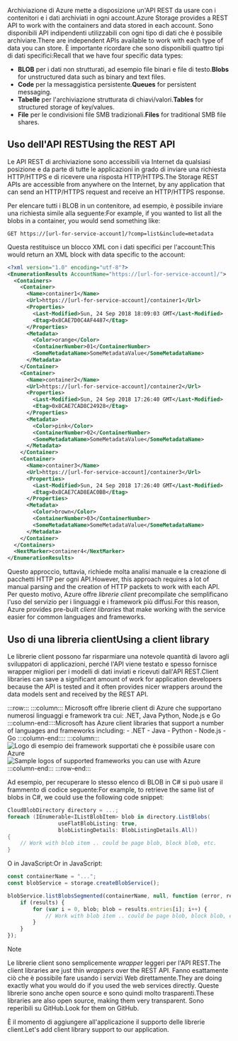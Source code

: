 <span data-ttu-id="86b56-101">Archiviazione di Azure mette a disposizione un'API REST da usare con i contenitori e i dati archiviati in ogni account.</span><span class="sxs-lookup"><span data-stu-id="86b56-101">Azure Storage provides a REST API to work with the containers and data stored in each account.</span></span> <span data-ttu-id="86b56-102">Sono disponibili API indipendenti utilizzabili con ogni tipo di dati che è possibile archiviare.</span><span class="sxs-lookup"><span data-stu-id="86b56-102">There are independent APIs available to work with each type of data you can store.</span></span> <span data-ttu-id="86b56-103">È importante ricordare che sono disponibili quattro tipi di dati specifici:</span><span class="sxs-lookup"><span data-stu-id="86b56-103">Recall that we have four specific data types:</span></span>

- <span data-ttu-id="86b56-104">**BLOB** per i dati non strutturati, ad esempio file binari e file di testo.</span><span class="sxs-lookup"><span data-stu-id="86b56-104">**Blobs** for unstructured data such as binary and text files.</span></span>
- <span data-ttu-id="86b56-105">**Code** per la messaggistica persistente.</span><span class="sxs-lookup"><span data-stu-id="86b56-105">**Queues** for persistent messaging.</span></span>
- <span data-ttu-id="86b56-106">**Tabelle** per l'archiviazione strutturata di chiavi/valori.</span><span class="sxs-lookup"><span data-stu-id="86b56-106">**Tables** for structured storage of key/values.</span></span>
- <span data-ttu-id="86b56-107">**File** per le condivisioni file SMB tradizionali.</span><span class="sxs-lookup"><span data-stu-id="86b56-107">**Files** for traditional SMB file shares.</span></span>

## <a name="using-the-rest-api"></a><span data-ttu-id="86b56-108">Uso dell'API REST</span><span class="sxs-lookup"><span data-stu-id="86b56-108">Using the REST API</span></span>

<span data-ttu-id="86b56-109">Le API REST di archiviazione sono accessibili via Internet da qualsiasi posizione e da parte di tutte le applicazioni in grado di inviare una richiesta HTTP/HTTPS e di ricevere una risposta HTTP/HTTPS.</span><span class="sxs-lookup"><span data-stu-id="86b56-109">The Storage REST APIs are accessible from anywhere on the Internet, by any application that can send an HTTP/HTTPS request and receive an HTTP/HTTPS response.</span></span>

<span data-ttu-id="86b56-110">Per elencare tutti i BLOB in un contenitore, ad esempio, è possibile inviare una richiesta simile alla seguente:</span><span class="sxs-lookup"><span data-stu-id="86b56-110">For example, if you wanted to list all the blobs in a container, you would send something like:</span></span>

```http
GET https://[url-for-service-account]/?comp=list&include=metadata
```

<span data-ttu-id="86b56-111">Questa restituisce un blocco XML con i dati specifici per l'account:</span><span class="sxs-lookup"><span data-stu-id="86b56-111">This would return an XML block with data specific to the account:</span></span>

```xml
<?xml version="1.0" encoding="utf-8"?>  
<EnumerationResults AccountName="https://[url-for-service-account]/">  
  <Containers>  
    <Container>  
      <Name>container1</Name>  
      <Url>https://[url-for-service-account]/container1</Url>  
      <Properties>  
        <Last-Modified>Sun, 24 Sep 2018 18:09:03 GMT</Last-Modified>  
        <Etag>0x8CAE7D0C4AF4487</Etag>  
      </Properties>  
      <Metadata>  
        <Color>orange</Color>  
        <ContainerNumber>01</ContainerNumber>  
        <SomeMetadataName>SomeMetadataValue</SomeMetadataName>  
      </Metadata>  
    </Container>  
    <Container>  
      <Name>container2</Name>  
      <Url>https://[url-for-service-account]/container2</Url>  
      <Properties>  
        <Last-Modified>Sun, 24 Sep 2018 17:26:40 GMT</Last-Modified>  
        <Etag>0x8CAE7CAD8C24928</Etag>  
      </Properties>  
      <Metadata>  
        <Color>pink</Color>  
        <ContainerNumber>02</ContainerNumber>  
        <SomeMetadataName>SomeMetadataValue</SomeMetadataName>  
      </Metadata>  
    </Container>  
    <Container>  
      <Name>container3</Name>  
      <Url>https://[url-for-service-account]/container3</Url>  
      <Properties>  
        <Last-Modified>Sun, 24 Sep 2018 17:26:40 GMT</Last-Modified>  
        <Etag>0x8CAE7CAD8EAC0BB</Etag>  
      </Properties>  
      <Metadata>  
        <Color>brown</Color>  
        <ContainerNumber>03</ContainerNumber>  
        <SomeMetadataName>SomeMetadataValue</SomeMetadataName>  
      </Metadata>  
    </Container>  
  </Containers>  
  <NextMarker>container4</NextMarker>  
</EnumerationResults>  
```

<span data-ttu-id="86b56-112">Questo approccio, tuttavia, richiede molta analisi manuale e la creazione di pacchetti HTTP per ogni API.</span><span class="sxs-lookup"><span data-stu-id="86b56-112">However, this approach requires a lot of manual parsing and the creation of HTTP packets to work with each API.</span></span> <span data-ttu-id="86b56-113">Per questo motivo, Azure offre _librerie client_ precompilate che semplificano l'uso del servizio per i linguaggi e i framework più diffusi.</span><span class="sxs-lookup"><span data-stu-id="86b56-113">For this reason, Azure provides pre-built _client libraries_ that make working with the service easier for common languages and frameworks.</span></span>

## <a name="using-a-client-library"></a><span data-ttu-id="86b56-114">Uso di una libreria client</span><span class="sxs-lookup"><span data-stu-id="86b56-114">Using a client library</span></span>

<span data-ttu-id="86b56-115">Le librerie client possono far risparmiare una notevole quantità di lavoro agli sviluppatori di applicazioni, perché l'API viene testato e spesso fornisce wrapper migliori per i modelli di dati inviati e ricevuti dall'API REST.</span><span class="sxs-lookup"><span data-stu-id="86b56-115">Client libraries can save a significant amount of work for application developers because the API is tested and it often provides nicer wrappers around the data models sent and received by the REST API.</span></span>

:::row:::
    :::column:::
        <span data-ttu-id="86b56-116">Microsoft offre librerie client di Azure che supportano numerosi linguaggi e framework tra cui: .NET, Java Python, Node.js e Go :::column-end::::</span><span class="sxs-lookup"><span data-stu-id="86b56-116">Microsoft has Azure client libraries that support a number of languages and frameworks including: - .NET - Java - Python - Node.js - Go :::column-end::::</span></span> :::column:::
        <br> <span data-ttu-id="86b56-117">![Logo di esempio dei framework supportati che è possibile usare con Azure](../media/4-common-tools.png)</span><span class="sxs-lookup"><span data-stu-id="86b56-117">![Sample logos of supported frameworks you can use with Azure](../media/4-common-tools.png)</span></span> 
    :::column-end:::
:::row-end:::

<span data-ttu-id="86b56-118">Ad esempio, per recuperare lo stesso elenco di BLOB in C# si può usare il frammento di codice seguente:</span><span class="sxs-lookup"><span data-stu-id="86b56-118">For example, to retrieve the same list of blobs in C#, we could use the following code snippet:</span></span>

```csharp
CloudBlobDirectory directory = ...;
foreach (IEnumerable<IListBlobItem> blob in directory.ListBlobs(
                useFlatBlobListing: true,
                blobListingDetails: BlobListingDetails.All))
{
    // Work with blob item .. could be page blob, block blob, etc.
}
```

<span data-ttu-id="86b56-119">O in JavaScript:</span><span class="sxs-lookup"><span data-stu-id="86b56-119">Or in JavaScript:</span></span>

```javascript
const containerName = "...";
const blobService = storage.createBlobService();

blobService.listBlobsSegmented(containerName, null, function (error, results) {
    if (results) {
        for (var i = 0, blob; blob = results.entries[i]; i++) {
            // Work with blob item .. could be page blob, block blob, etc.
        }
    }
});
```

> [!NOTE]
> <span data-ttu-id="86b56-120">Le librerie client sono semplicemente _wrapper_ leggeri per l'API REST.</span><span class="sxs-lookup"><span data-stu-id="86b56-120">The client libraries are just thin _wrappers_ over the REST API.</span></span> <span data-ttu-id="86b56-121">Fanno esattamente ciò che è possibile fare usando i servizi Web direttamente.</span><span class="sxs-lookup"><span data-stu-id="86b56-121">They are doing exactly what you would do if you used the web services directly.</span></span> <span data-ttu-id="86b56-122">Queste librerie sono anche open source e sono quindi molto trasparenti.</span><span class="sxs-lookup"><span data-stu-id="86b56-122">These libraries are also open source, making them very transparent.</span></span> <span data-ttu-id="86b56-123">Sono reperibili su GitHub.</span><span class="sxs-lookup"><span data-stu-id="86b56-123">Look for them on GitHub.</span></span>

<span data-ttu-id="86b56-124">È il momento di aggiungere all'applicazione il supporto delle librerie client.</span><span class="sxs-lookup"><span data-stu-id="86b56-124">Let's add client library support to our application.</span></span>